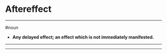 # Aftereffect
---
#noun
- **Any delayed effect; an effect which is not immediately manifested.**
---
---

